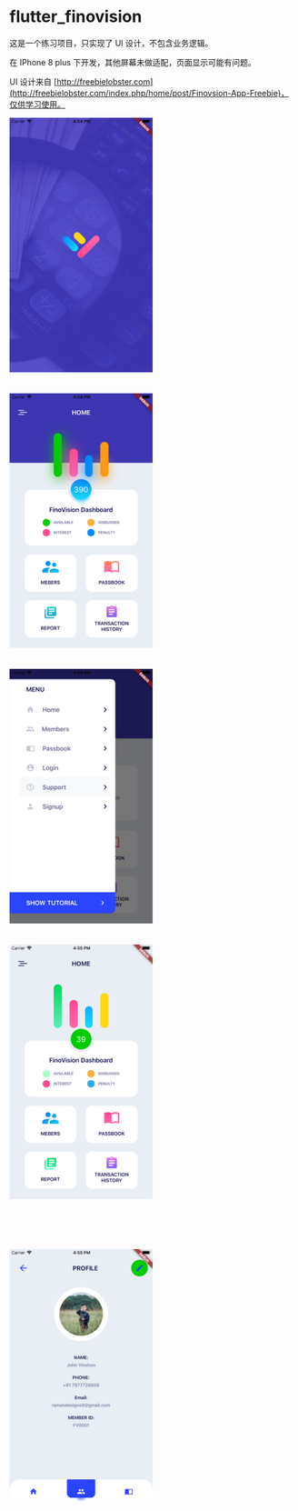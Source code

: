 # flutter_finovision

这是一个练习项目，只实现了 UI 设计，不包含业务逻辑。

在 IPhone 8 plus 下开发，其他屏幕未做适配，页面显示可能有问题。

UI 设计来自 [http://freebielobster.com](http://freebielobster.com/index.php/home/post/Finovsion-App-Freebie)，仅供学习使用。



<img src="https://raw.githubusercontent.com/luoqiao6/flutter_finovision/master/screenshot/init_page.png" alt="init page" style="max-width:50%;">
<br/>
<br/>
<br/>
<img src="https://raw.githubusercontent.com/luoqiao6/flutter_finovision/master/screenshot/home_page.png" alt="home page" style="max-width:50%;">
<br/>
<br/>
<br/>
<img src="https://raw.githubusercontent.com/luoqiao6/flutter_finovision/master/screenshot/left_menu.png" alt="left menu" style="max-width:50%;">
<br/>
<br/>
<br/>
<img src="https://raw.githubusercontent.com/luoqiao6/flutter_finovision/master/screenshot/main_page.png" alt="main page" style="max-width:50%;">
<br/>
<br/>
<br/>
<img src="https://raw.githubusercontent.com/luoqiao6/flutter_finovision/master/screenshot/member_list.png" alt="" style="width:50%;">
<br/>
<br/>
<br/>
<img src="https://raw.githubusercontent.com/luoqiao6/flutter_finovision/master/screenshot/profile_page.png" alt="" style="width:50%;">
<br/>
<br/>
